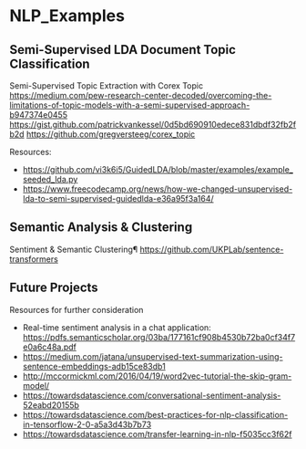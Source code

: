 # NLP_Examples

## Semi-Supervised LDA Document Topic Classification

Semi-Supervised Topic Extraction with Corex Topic
https://medium.com/pew-research-center-decoded/overcoming-the-limitations-of-topic-models-with-a-semi-supervised-approach-b947374e0455 https://gist.github.com/patrickvankessel/0d5bd690910edece831dbdf32fb2fb2d https://github.com/gregversteeg/corex_topic

Resources:
- https://github.com/vi3k6i5/GuidedLDA/blob/master/examples/example_seeded_lda.py
- https://www.freecodecamp.org/news/how-we-changed-unsupervised-lda-to-semi-supervised-guidedlda-e36a95f3a164/

## Semantic Analysis & Clustering

Sentiment & Semantic Clustering¶
https://github.com/UKPLab/sentence-transformers

## Future Projects

Resources for further consideration
- Real-time sentiment analysis in a chat application: https://pdfs.semanticscholar.org/03ba/177161cf908b4530b72ba0cf34f7e0a6c48a.pdf
- https://medium.com/jatana/unsupervised-text-summarization-using-sentence-embeddings-adb15ce83db1
- http://mccormickml.com/2016/04/19/word2vec-tutorial-the-skip-gram-model/
- https://towardsdatascience.com/conversational-sentiment-analysis-52eabd20155b
- https://towardsdatascience.com/best-practices-for-nlp-classification-in-tensorflow-2-0-a5a3d43b7b73
- https://towardsdatascience.com/transfer-learning-in-nlp-f5035cc3f62f
